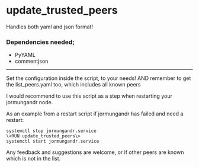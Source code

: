 # update_trusted_peers
Handles both yaml and json format!
### Dependencies needed;
- PyYAML
- commentjson

---------------------

Set the configuration inside the script, to your needs!
AND remember to get the list_peers.yaml too, which includes all known peers

I would recommend to use this script as a step when restarting your jormungandr node.

As an example from a restart script if jormungandr has failed and need a restart:
```
systemctl stop jormungandr.service
\<RUN update_trusted_peers\>
systemctl start jormungandr.service
```
Any feedback and suggestions are welcome, or if other peers are known which is not in the list.
